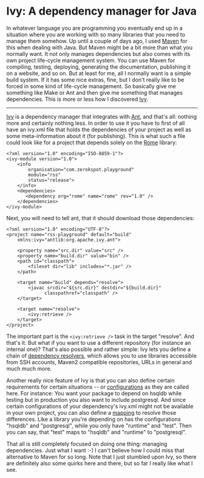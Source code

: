 # Ivy: A dependency manager for Java

In whatever language you are programming you eventually end up in a situation
where you are working with so many libraries that you need to manage them
somehow. Up until a couple of days ago, I used [Maven][] for this when dealing
with Java. But Maven might be a bit more than what you normally want. It not
only manages dependencies but also comes with its own project life-cycle
management system.  You can use Maven for compiling, testing, deploying,
generating the documentation, publishing it on a website, and so on. But at
least for me, all I normally want is a simple build system. If it has some
nice extras, fine, but I don't really like to be forced in some kind of
life-cycle management. So basically give me something like Make or Ant and
then give me something that manages dependencies. This is more or less how I
discovered [Ivy][]. 

-------------------------------

[Ivy][] is a dependency manager that integrates with [Ant][], and that's all:
nothing more and certainly nothing less.  In order to use it you have to first
of all have an ivy.xml file that holds the dependencies of your project as
well as some meta-information about it (for publishing). This is what such a
file could look like for a project that depends solely on the [Rome][] library:
    
    <?xml version="1.0" encoding="ISO-8859-1"?>
    <ivy-module version="1.0">
        <info 
            organisation="com.zerokspot.playground"
            module="rss"
            status="release">
        </info>
        <dependencies>
           <dependency org="rome" name="rome" rev="1.0" />
        </dependencies>
    </ivy-module>
        
Next, you will need to tell ant, that it should download those dependencies:
    
    <?xml version="1.0" encoding="UTF-8"?>
    <project name="rss-playground" default="build"
        xmlns:ivy="antlib:org.apache.ivy.ant">
        
        <property name="src.dir" value="src" />
        <property name="build.dir" value="bin" />
        <path id="classpath">
            <fileset dir="lib" includes="*.jar" />
        </path>
            
        <target name="build" depends="resolve">
            <javac srcdir="${src.dir}" destdir="${build.dir}" 
                  classpathref="classpath" />
        </target>
        
        <target name="resolve">
            <ivy:retrieve />
        </target>
    </project>    

The important part is the ``<ivy:retrieve />`` task in the target "resolve".
And that's it. But what if you want to use a different repository (for instance
an internal one)? That's also possible and rather simple: Ivy lets you define
a chain of [dependency resolvers][], which allows you to use libraries
accessible from SSH accounts, Maven2 compatible repositories, URLs in general
and much much more. 

Another really nice feature of Ivy is that you can also define certain
requirements for certain situations -- or [configurations][] as they are called
here. For instance: You want your package to depend on hsqldb while testing
but in production you also want to include postgresql. And since certain
configurations of your dependency's ivy.xml might not be available in your own
project, you can also define a [mapping][] to resolve those differences. Like a
library you're depending on has the configurations "hsqldb" and "postgresql",
while you only have "runtime" and "test". Then you can say, that "test" maps
to "hsqldb" and "runtime" to "postgresql".

That all is still completely focused on doing one thing: managing
dependencies. Just what I want :-) I can't believe how I could miss that
alternative to Maven for so long. Note that I just stumbled upon Ivy, so there
are definitely also some quirks here and there, but so far I really like what
I see.

[maven]: http://maven.apache.org/
[dependency resolvers]: http://ant.apache.org/ivy/history/2.1.0-rc1/settings/resolvers.html
[ivy]: http://ant.apache.org/ivy/
[rome]: https://rome.dev.java.net/
[ant]: http://ant.apache.org/
[mapping]: http://ant.apache.org/ivy/history/2.1.0-rc1/ivyfile/dependency.html#defaultconfmapping
[configurations]: http://ant.apache.org/ivy/history/2.1.0-rc1/ivyfile/configurations.html
